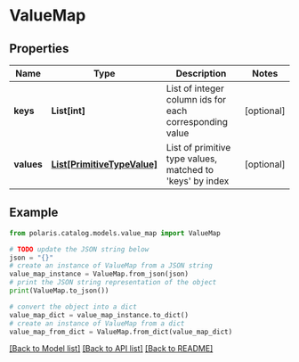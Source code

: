 <!--

 Licensed to the Apache Software Foundation (ASF) under one
 or more contributor license agreements.  See the NOTICE file
 distributed with this work for additional information
 regarding copyright ownership.  The ASF licenses this file
 to you under the Apache License, Version 2.0 (the
 "License"); you may not use this file except in compliance
 with the License.  You may obtain a copy of the License at

   http://www.apache.org/licenses/LICENSE-2.0

 Unless required by applicable law or agreed to in writing,
 software distributed under the License is distributed on an
 "AS IS" BASIS, WITHOUT WARRANTIES OR CONDITIONS OF ANY
 KIND, either express or implied.  See the License for the
 specific language governing permissions and limitations
 under the License.

-->
# ValueMap


## Properties

Name | Type | Description | Notes
------------ | ------------- | ------------- | -------------
**keys** | **List[int]** | List of integer column ids for each corresponding value | [optional] 
**values** | [**List[PrimitiveTypeValue]**](PrimitiveTypeValue.md) | List of primitive type values, matched to &#39;keys&#39; by index | [optional] 

## Example

```python
from polaris.catalog.models.value_map import ValueMap

# TODO update the JSON string below
json = "{}"
# create an instance of ValueMap from a JSON string
value_map_instance = ValueMap.from_json(json)
# print the JSON string representation of the object
print(ValueMap.to_json())

# convert the object into a dict
value_map_dict = value_map_instance.to_dict()
# create an instance of ValueMap from a dict
value_map_from_dict = ValueMap.from_dict(value_map_dict)
```
[[Back to Model list]](../README.md#documentation-for-models) [[Back to API list]](../README.md#documentation-for-api-endpoints) [[Back to README]](../README.md)


